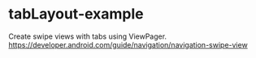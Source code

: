 # tabLayout-example
Create swipe views with tabs using ViewPager.
https://developer.android.com/guide/navigation/navigation-swipe-view